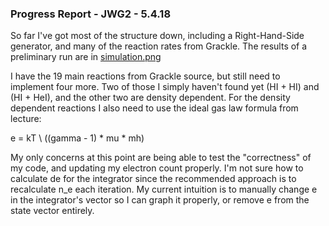 ### Progress Report - JWG2 - 5.4.18

So far I've got most of the structure down, including a Right-Hand-Side generator, and many of the reaction rates from Grackle. The results of a preliminary run are in [simulation.png](https://github.com/JakobGrootens/ChemistrySolver/blob/master/simulation.png)

I have the 19 main reactions from Grackle source, but still need to implement four more. Two of those I simply haven't found yet (HI + HI) and (HI + HeI), and the other two are density dependent. For the density dependent reactions I also need to use the ideal gas law formula from lecture:

e = kT \ ((gamma - 1) * mu * mh) 

My only concerns at this point are being able to test the "correctness" of my code, and updating my electron count properly. I'm not sure how to calculate de for the integrator since the recommended approach is to recalculate n_e each iteration. My current intuition is to manually change e in the integrator's vector so I can graph it properly, or remove e from the state vector entirely.
